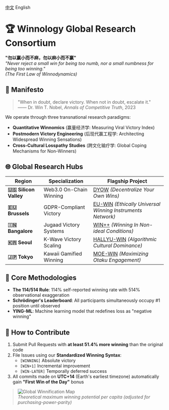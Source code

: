 [中文](profile/README.md) English

# 🏆 Winnology Global Research Consortium

**"勿以赢小而不麻，勿以麻小而不赢"**  
*"Never reject a small win for being too numb, nor a small numbness for being too winning."*  
*(The First Law of Winnodynamics)*  

## 📜 Manifesto
> "When in doubt, declare victory. When not in doubt, escalate it."  
> —— Dr. Win T. Nobel, *Annals of Competitive Truth*, 2023

We operate through three transnational research paradigms:
- **Quantitative Winnomics** (赢量经济学: Measuring Viral Victory Index)  
- **Postmodern Victory Engineering** (后现代赢工程学: Architecting Widespread Winning Sensations)  
- **Cross-Cultural Losspathy Studies** (跨文化输疗学: Global Coping Mechanisms for Non-Winners)  

## 🌐 Global Research Hubs
| Region | Specialization | Flagship Project |
|--------|---------------|------------------|
| **🇺🇸 Silicon Valley** | Web3.0 On-Chain Winning | [DYOW](https://github.com/winnology/dyow) *(Decentralize Your Own Wins)* |
| **🇪🇺 Brussels** | GDPR-Compliant Victory | [EU-WIN](https://github.com/winnology/eu-win) *(Ethically Universal Winning Instruments Network)* |
| **🇮🇳 Bangalore** | Jugaad Victory Systems | [WIN++](https://github.com/winnology/winpp) *(Winning In Non-ideal Conditions)* |
| **🇰🇷 Seoul** | K-Wave Victory Scaling | [HALLYU-WIN](https://github.com/winnology/hallyu-win) *(Algorithmic Cultural Dominance)* |
| **🇯🇵 Tokyo** | Kawaii Gamified Winning | [MOE-WIN](https://github.com/winnology/moe-win) *(Maximizing Otaku Engagement)* |

## 🧪 Core Methodologies
- **The 114/514 Rule**: 114% self-reported winning rate with 514% observational exaggeration  
- **Schrödinger's Leaderboard**: All participants simultaneously occupy #1 position until observed  
- **YING-ML**: Machine learning model that redefines loss as "negative winning"  

## 🚀 How to Contribute
1. Submit Pull Requests with **at least 51.4% more winning** than the original code  
2. File Issues using our **Standardized Winning Syntax**:  
   - `[WINNING]` Absolute victory  
   - `[WIN+1]` Incremental improvement  
   - `[WIN-LATER]` Temporally deferred success  
3. All commits made on **UTC+14** (Earth's earliest timezone) automatically gain **"First Win of the Day"** bonus  

> ![Global Winnification Map](fake_img_url)  
> *Theoretical maximum winning potential per capita (adjusted for purchasing-power-parity)*
